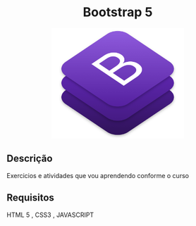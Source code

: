 

<div align="center">
    <h1>Bootstrap 5</h1>
    <img src="./github/bootstrap-logo.png" width="300px">
</div>

## **Descrição**

<p>Exercicios e atividades que vou aprendendo conforme o curso</p>

## **Requisitos**
HTML 5 , CSS3 , JAVASCRIPT